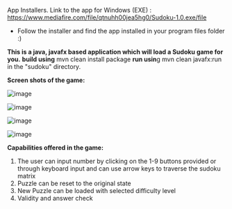 
App Installers.
Link to the app for Windows (EXE) : https://www.mediafire.com/file/qtnuhh00jea5hg0/Sudoku-1.0.exe/file
  - Follow the installer and find the app installed in your program files folder :)





**This is a java, javafx based application which will load a Sudoku game for you.**
****build** using** mvn clean install package
**run usin**g mvn clean javafx:run in the "sudoku" directory.

**Screen shots of the game:**

![image](https://github.com/nikita-shah/Sudoku/assets/6553116/286434fe-e3e1-4432-8963-8a53b032bb15)


![image](https://github.com/nikita-shah/Sudoku/assets/6553116/4cc66e73-6230-4896-ab04-00402dc7fb8d)


![image](https://github.com/nikita-shah/Sudoku/assets/6553116/3e561adc-97bc-4972-9189-9a8a4047d5a3)


![image](https://github.com/nikita-shah/Sudoku/assets/6553116/a16a8bf4-6876-4520-9c40-850ef3b1bdc1)


**Capabilities offered in the game:**

1. The user can input number by clicking on the 1-9 buttons provided or through keyboard input and can use arrow keys to traverse the sudoku matrix
2. Puzzle can be reset to the original state
3. New Puzzle can be loaded with selected difficulty level
4. Validity and answer check
